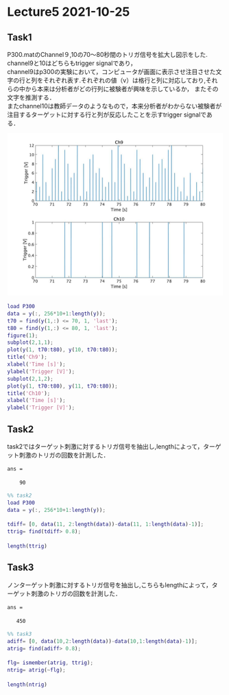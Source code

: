 # Lecture5 2021-10-25

 

## Task1  

 P300.matのChannel９,10の70〜80秒間のトリガ信号を拡大し図示をした.  
 channel9と10はどちらもtrigger signalであり，  
 channel9はp300の実験において，コンピュータが画面に表示させ注目させた文字の行と列をそれぞれ表す.それぞれの値（v）は格行と列に対応しており,それらの中から本来は分析者がどの行列に被験者が興味を示しているか，
 またその文字を推測する．  
 またchannel10は教師データのようなもので，本来分析者がわからない被験者が注目するターゲットに対する行と列が反応したことを示すtrigger signalである．



![figure1](image/figure1.jpg)  
 
 
``` task1.m
load P300
data = y(:, 256*10+1:length(y));
t70 = find(y(1,:) <= 70, 1, 'last');
t80 = find(y(1,:) <= 80, 1, 'last');
figure(1);
subplot(2,1,1);
plot(y(1, t70:t80), y(10, t70:t80));
title('Ch9');
xlabel('Time [s]');
ylabel('Trigger [V]');
subplot(2,1,2);
plot(y(1, t70:t80), y(11, t70:t80));
title('Ch10');
xlabel('Time [s]');
ylabel('Trigger [V]');

```


## Task2  
 
 task2ではターゲット刺激に対するトリガ信号を抽出し,lengthによって，ターゲット刺激のトリガの回数を計測した．  
 
``` output
ans =

    90

```

``` task2.m
%% task2
load P300
data = y(:, 256*10+1:length(y));

tdiff= [0, data(11, 2:length(data))-data(11, 1:length(data)-1)];
ttrig= find(tdiff> 0.8);

length(ttrig)

```


## Task3  
ノンターゲット刺激に対するトリガ信号を抽出し,こちらもlengthによって，ターゲット刺激のトリガの回数を計測した．   


``` output
ans =

   450

```
 
``` task3.m
%% task3
adiff= [0, data(10,2:length(data))-data(10,1:length(data)-1)];
atrig= find(adiff> 0.8);

flg= ismember(atrig, ttrig);
ntrig= atrig(~flg);

length(ntrig)

```
